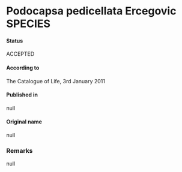 # Podocapsa pedicellata Ercegovic SPECIES

#### Status
ACCEPTED

#### According to
The Catalogue of Life, 3rd January 2011

#### Published in
null

#### Original name
null

### Remarks
null